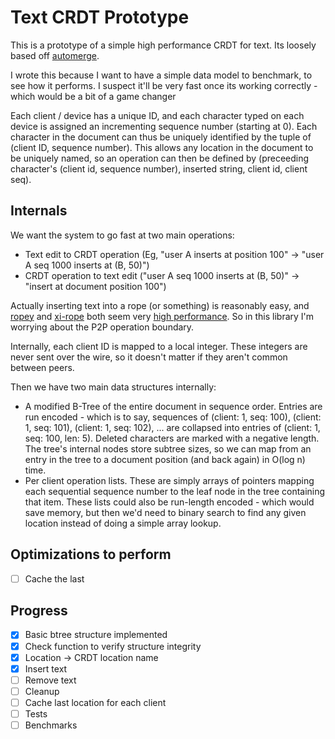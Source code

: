 # Text CRDT Prototype

This is a prototype of a simple high performance CRDT for text. Its loosely
based off [automerge](https://github.com/automerge/automerge).

I wrote this because I want to have a simple data model to benchmark, to see how
it performs. I suspect it'll be very fast once its working correctly - which
would be a bit of a game changer

Each client / device has a unique ID, and each character typed on each device is
assigned an incrementing sequence number (starting at 0). Each character in the
document can thus be uniquely identified by the tuple of (client ID, sequence
number). This allows any location in the document to be uniquely named, so an
operation can then be defined by (preceeding character's (client id, sequence
number), inserted string, client id, client seq).


## Internals

We want the system to go fast at two main operations:

- Text edit to CRDT operation (Eg, "user A inserts at position 100" -> "user A
  seq 1000 inserts at (B, 50)")
- CRDT operation to text edit ("user A
  seq 1000 inserts at (B, 50)" -> "insert at document position 100")

Actually inserting text into a rope (or something) is reasonably easy, and
[ropey](https://github.com/cessen/ropey/) and
[xi-rope](https://crates.io/crates/xi-rope) both seem very [high
performance](https://home.seph.codes/public/c3/ins_random/report/index.html). So
in this library I'm worrying about the P2P operation boundary.

Internally, each client ID is mapped to a local integer. These integers are
never sent over the wire, so it doesn't matter if they aren't common between
peers.

Then we have two main data structures internally:

- A modified B-Tree of the entire document in sequence order. Entries are run
  encoded - which is to say, sequences of (client: 1, seq: 100), (client: 1,
  seq: 101), (client: 1, seq: 102), ... are collapsed into entries of (client:
  1, seq: 100, len: 5). Deleted characters are marked with a negative length.
  The tree's internal nodes store subtree sizes, so we can map from an entry in
  the tree to a document position (and back again) in O(log n) time.
- Per client operation lists. These are simply arrays of pointers mapping each
  sequential sequence number to the leaf node in the tree containing that item.
  These lists could also be run-length encoded - which would save memory, but
  then we'd need to binary search to find any given location instead of doing a
  simple array lookup.


## Optimizations to perform

- [ ] Cache the last 


## Progress

- [x] Basic btree structure implemented
- [x] Check function to verify structure integrity
- [x] Location -> CRDT location name
- [x] Insert text
- [ ] Remove text
- [ ] Cleanup
- [ ] Cache last location for each client
- [ ] Tests
- [ ] Benchmarks
